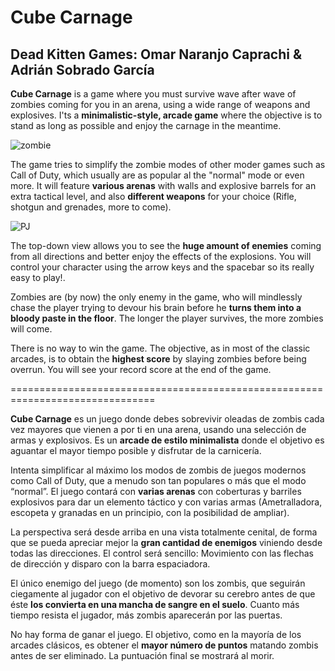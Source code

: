 # Cube Carnage

## Dead Kitten Games: Omar Naranjo Caprachi & Adrián Sobrado García

**Cube Carnage** is a game where you must survive wave after wave of zombies
coming for you in an arena, using a wide range of weapons and explosives.
I'ts a **minimalistic-style, arcade game** where the objective is to stand
as long as possible and enjoy the carnage in the meantime.

![zombie](/img/zombie.png")

The game tries to simplify the zombie modes of other moder games such as
Call of Duty, which usually are as popular al the "normal" mode or even more.
It will feature **various arenas** with walls and explosive barrels for an
extra tactical level, and also **different weapons** for your choice (Rifle, 
shotgun and grenades, more to come).

![PJ](/img/pj.png")

The top-down view allows you to see the **huge amount of enemies** coming from
all directions and better enjoy the effects of the explosions. You will 
control your character using the arrow keys and the spacebar so its
really easy to play!.

Zombies are (by now) the only enemy in the game, who will mindlessly chase
the player trying to devour his brain before he **turns them into a bloody
paste in the floor**. The longer the player survives, the more zombies will come.

There is no way to win the game. The objective, as in most of the classic
arcades, is to obtain the **highest score** by slaying zombies before being
overrun. You will see your record score at the end of the game.

===============================================================================

**Cube Carnage** es un juego donde debes sobrevivir oleadas de zombis cada 
vez mayores que vienen a por ti en una arena, usando una selección de 
armas y explosivos. Es un **arcade de estilo minimalista** donde el objetivo
es aguantar el mayor tiempo posible y disfrutar de la carnicería.

Intenta simplificar al máximo los modos de zombis de juegos modernos
como Call of Duty, que a menudo son tan populares o más que el modo
“normal”. El juego contará con **varias arenas** con coberturas y barriles 
explosivos para dar un elemento táctico y con varias armas (Ametralladora, 
escopeta y granadas en un principio, con la posibilidad de ampliar).

La perspectiva será desde arriba en una vista totalmente cenital, de forma
que se pueda apreciar mejor la **gran cantidad de enemigos** viniendo desde todas
las direcciones. El control será sencillo: Movimiento con las flechas de 
dirección y disparo con la barra espaciadora.

El único enemigo del juego (de momento) son los zombis, que seguirán 
ciegamente al jugador con el objetivo de devorar su cerebro antes de que éste
**los convierta en una mancha de sangre en el suelo**. Cuanto más tiempo resista 
el jugador, más zombis aparecerán por las puertas.

No hay forma de ganar el juego. El objetivo, como en la mayoría de los arcades
clásicos, es obtener el **mayor número de puntos** matando zombis antes de ser 
eliminado. La puntuación final se mostrará al morir.